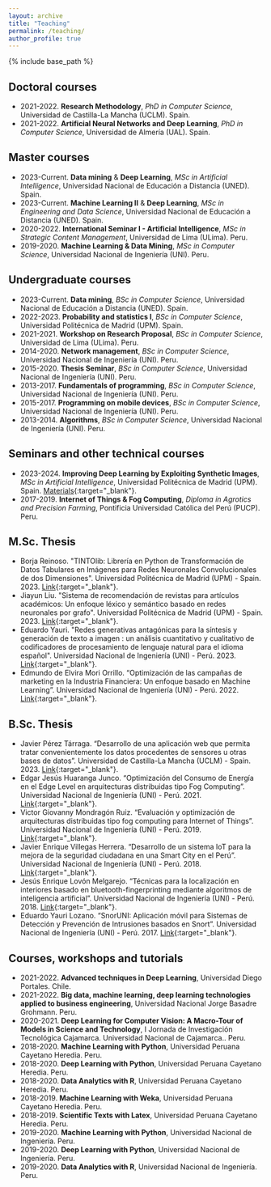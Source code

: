 ```yaml
---
layout: archive
title: "Teaching"
permalink: /teaching/
author_profile: true
---
```


{% include base_path %}

## Doctoral courses
- 2021-2022. **Research Methodology**, *PhD in Computer Science*, Universidad de Castilla-La Mancha (UCLM). Spain.
- 2021-2022. **Artificial Neural Networks and Deep Learning**, *PhD in Computer Science*, Universidad de Almería (UAL). Spain.

## Master courses
- 2023-Current. **Data mining** & **Deep Learning**, *MSc in Artificial Intelligence*, Universidad Nacional de Educación a Distancia (UNED). Spain.
- 2023-Current. **Machine Learning II** & **Deep Learning**, *MSc in Engineering and Data Science*, Universidad Nacional de Educación a Distancia (UNED). Spain.
- 2020-2022. **International Seminar I - Artificial Intelligence**, *MSc in Strategic Content Management*, Universidad de Lima (ULima). Peru.
- 2019-2020. **Machine Learning & Data Mining**, *MSc in Computer Science*, Universidad Nacional de Ingeniería (UNI). Peru.


## Undergraduate courses
- 2023-Current. **Data mining**, *BSc in Computer Science*, Universidad Nacional de Educación a Distancia (UNED). Spain.
- 2022-2023. **Probability and statistics I**, *BSc in Computer Science*, Universidad Politécnica de Madrid (UPM). Spain.
- 2021-2021. **Workshop on Research Proposal**, *BSc in Computer Science*, Universidad de Lima (ULima). Peru.
- 2014-2020. **Network management**, *BSc in Computer Science*, Universidad Nacional de Ingeniería (UNI). Peru.
- 2015-2020. **Thesis Seminar**, *BSc in Computer Science*, Universidad Nacional de Ingeniería (UNI). Peru.
- 2013-2017. **Fundamentals of programming**, *BSc in Computer Science*, Universidad Nacional de Ingeniería (UNI). Peru.
- 2015-2017. **Programming on mobile devices**, *BSc in Computer Science*, Universidad Nacional de Ingeniería (UNI). Peru.
- 2013-2014. **Algorithms**, *BSc in Computer Science*, Universidad Nacional de Ingeniería (UNI). Peru.

## Seminars and other technical courses
- 2023-2024. **Improving Deep Learning by Exploiting Synthetic Images**, *MSc in Artificial Intelligence*, Universidad Politécnica de Madrid (UPM). Spain. [Materials](https://github.com/manwestc/UPM-MUIA){:target="_blank"}.
- 2017-2019. **Internet of Things & Fog Computing**, *Diploma in Agrotics and Precision Farming*, Pontificia Universidad Católica del Perú (PUCP). Peru. 

## M.Sc. Thesis
- Borja Reinoso. "TINTOlib: Librería en Python de Transformación de Datos Tabulares en Imágenes para Redes Neuronales Convolucionales de dos Dimensiones". Universidad Politécnica de Madrid (UPM) - Spain. 2023. [Link](https://oa.upm.es/75351/){:target="_blank"}. 
- Jiayun Liu. "Sistema de recomendación de revistas para artículos académicos: Un enfoque léxico y semántico basado en redes neuronales por grafo". Universidad Politécnica de Madrid (UPM) - Spain. 2023. [Link](https://oa.upm.es/75794/){:target="_blank"}. 
- Eduardo Yauri. "Redes generativas antagónicas para la síntesis y generación de texto a imagen : un análisis cuantitativo y cualitativo de codificadores de procesamiento de lenguaje natural para el idioma español". Universidad Nacional de Ingeniería (UNI) - Perú. 2023. [Link](http://hdl.handle.net/20.500.14076/26927){:target="_blank"}. 
- Edmundo de Elvira Mori Orrillo. “Optimización de las campañas de marketing en la Industria Financiera: Un enfoque basado en Machine Learning”. Universidad Nacional de Ingeniería (UNI) - Perú. 2022. [Link](http://hdl.handle.net/20.500.14076/26917){:target="_blank"}. 

## B.Sc. Thesis
- Javier Pérez Tárraga. “Desarrollo de una aplicación web que permita tratar convenientemente los datos procedentes de sensores u otras bases de datos”. Universidad de Castilla-La Mancha (UCLM) - Spain. 2023. [Link](){:target="_blank"}.
- Edgar Jesús Huaranga Junco. “Optimización del Consumo de Energía en el Edge Level en arquitecturas distribuidas tipo Fog Computing”. Universidad Nacional de Ingeniería (UNI) - Perú. 2021. [Link](http://hdl.handle.net/20.500.14076/22835){:target="_blank"}. 
- Victor Giovanny Mondragón Ruiz. “Evaluación y optimización de arquitecturas distribuidas tipo fog computing para Internet of Things”. Universidad Nacional de Ingeniería (UNI) - Perú. 2019. [Link](http://hdl.handle.net/20.500.14076/18948){:target="_blank"}.
- Javier Enrique Villegas Herrera. “Desarrollo de un sistema IoT para la mejora de la seguridad ciudadana en una Smart City en el Perú”. Universidad Nacional de Ingeniería (UNI) - Perú. 2018. [Link](http://hdl.handle.net/20.500.14076/18443){:target="_blank"}. 
- Jesús Enrique Lovón Melgarejo. “Técnicas para la localización en interiores basado en bluetooth-fingerprinting mediante algoritmos de inteligencia artificial”. Universidad Nacional de Ingeniería (UNI) - Perú. 2018. [Link](http://hdl.handle.net/20.500.14076/15999){:target="_blank"}.
- Eduardo Yauri Lozano. “SnorUNI: Aplicación móvil para Sistemas de Detección y Prevención de Intrusiones basados en Snort”. Universidad Nacional de Ingeniería (UNI) - Perú. 2017. [Link](http://hdl.handle.net/20.500.14076/5651){:target="_blank"}.

## Courses, workshops and tutorials
- 2021-2022. **Advanced techniques in Deep Learning**, Universidad Diego Portales. Chile.
- 2021-2022. **Big data, machine learning, deep learning technologies applied to business engineering**, Universidad Nacional Jorge Basadre Grohmann. Peru.
- 2020-2021. **Deep Learning for Computer Vision: A Macro-Tour of Models in Science and Technology**, I Jornada de Investigación Tecnológica Cajamarca. Universidad Nacional de Cajamarca.. Peru.
- 2018-2020. **Machine Learning with Python**, Universidad Peruana Cayetano Heredia. Peru.
- 2018-2020. **Deep Learning with Python**, Universidad Peruana Cayetano Heredia. Peru.
- 2018-2020. **Data Analytics with R**, Universidad Peruana Cayetano Heredia. Peru.
- 2018-2019. **Machine Learning with Weka**, Universidad Peruana Cayetano Heredia. Peru.
- 2018-2019. **Scientific Texts with Latex**, Universidad Peruana Cayetano Heredia. Peru.
- 2019-2020. **Machine Learning with Python**, Universidad Nacional de Ingeniería. Peru.
- 2019-2020. **Deep Learning with Python**, Universidad Nacional de Ingeniería. Peru.
- 2019-2020. **Data Analytics with R**, Universidad Nacional de Ingeniería. Peru.
